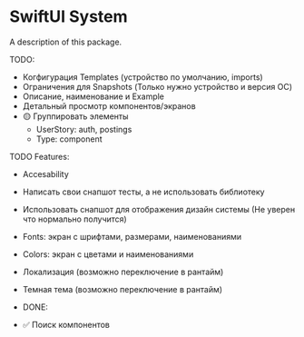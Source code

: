 # SwiftUI System

A description of this package.

TODO: 
- Когфигурация Templates (устройство по умолчанию, imports)
- Ограничения для Snapshots (Только нужно устройство и версия ОС)
- Описание, наименование и Example
- Детальный просмотр компонентов/экранов
- 🟡 Группировать элементы
    - UserStory: auth, postings
    - Type: component

TODO Features:
- Accesability
- Написать свои снапшот тесты, а не использовать библиотеку
- Использовать снапшот для отображения дизайн системы (Не уверен что нормально получится)  
- Fonts: экран с шрифтами, размерами, наименованиями
- Colors: экран с цветами и наименованиями
- Локализация (возможно переключение в рантайм)
- Темная тема (возможно переключение в рантайм)

- DONE:
- ✅ Поиск компонентов

